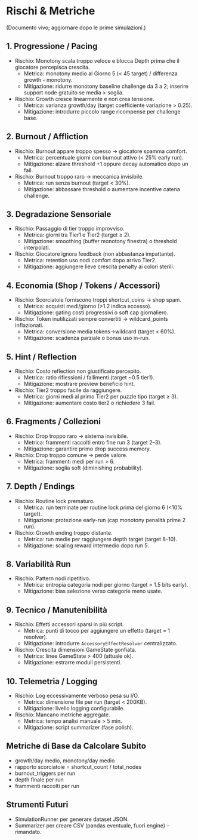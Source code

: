 # Rischi & Metriche
(Documento vivo; aggiornare dopo le prime simulazioni.)

## 1. Progressione / Pacing
- Rischio: Monotony scala troppo veloce e blocca Depth prima che il giocatore percepisca crescita.
  - Metrica: monotony medio al Giorno 5 (< 45 target) / differenza growth - monotony.
  - Mitigazione: ridurre monotony baseline challenge da 3 a 2; inserire support node gratuito se media > soglia.
- Rischio: Growth cresce linearmente e non crea tensione. 
  - Metrica: varianza growth/day (target coefficiente variazione > 0.25).
  - Mitigazione: introdurre piccolo range ricompense per challenge base.

## 2. Burnout / Affliction
- Rischio: Burnout appare troppo spesso → giocatore spamma comfort.
  - Metrica: percentuale giorni con burnout attivo (< 25% early run).
  - Mitigazione: alzare threshold +1 oppure decay automatico dopo un fail.
- Rischio: Burnout troppo raro → meccanica invisibile.
  - Metrica: run senza burnout (target < 30%).
  - Mitigazione: abbassare threshold o aumentare incentive catena challenge.

## 3. Degradazione Sensoriale
- Rischio: Passaggio di tier troppo improvviso.
  - Metrica: giorni tra Tier1 e Tier2 (target ≥ 2).
  - Mitigazione: smoothing (buffer monotony finestra) o threshold interpolati.
- Rischio: Giocatore ignora feedback (non abbastanza impattante).
  - Metrica: retention uso nodi comfort dopo arrivo Tier2.
  - Mitigazione: aggiungere lieve crescita penalty ai colori sterili.

## 4. Economia (Shop / Tokens / Accessori)
- Rischio: Scorciatoie forniscono troppi shortcut_coins → shop spam.
  - Metrica: acquisti medi/giorno (>1.2 indica eccesso).
  - Mitigazione: gating costi progressivi o soft cap giornaliero.
- Rischio: Token inutilizzati sempre convertiti → wildcard_points inflazionati.
  - Metrica: conversione media tokens->wildcard (target < 60%).
  - Mitigazione: scadenza parziale o bonus uso in-run.

## 5. Hint / Reflection
- Rischio: Costo reflection non giustificato percepito.
  - Metrica: ratio riflessioni / fallimenti (target ~0.5 tier1).
  - Mitigazione: mostrare preview beneficio hint.
- Rischio: Tier2 troppo facile da raggiungere.
  - Metrica: giorni medi al primo Tier2 per puzzle tipo (target ≥ 3).
  - Mitigazione: aumentare costo tier2 o richiedere 3 fail.

## 6. Fragments / Collezioni
- Rischio: Drop troppo raro → sistema invisibile.
  - Metrica: frammenti raccolti entro fine run 3 (target 2–3).
  - Mitigazione: garantire primo drop success memory.
- Rischio: Drop troppo comune → perde valore.
  - Metrica: frammenti medi per run > 6.
  - Mitigazione: soglia soft (diminishing probability).

## 7. Depth / Endings
- Rischio: Routine lock prematuro.
  - Metrica: run terminate per routine lock prima del giorno 6 (<10% target).
  - Mitigazione: protezione early-run (cap monotony penalità prime 2 run).
- Rischio: Growth ending troppo distante.
  - Metrica: run medie per raggiungere depth target (target 8–10).
  - Mitigazione: scaling reward intermedio dopo run 5.

## 8. Variabilità Run
- Rischio: Pattern nodi ripetitivo.
  - Metrica: entropia categoria nodi per giorno (target > 1.5 bits early).
  - Mitigazione: bias selezione verso categorie meno usate.

## 9. Tecnico / Manutenibilità
- Rischio: Effetti accessori sparsi in più script.
  - Metrica: punti di tocco per aggiungere un effetto (target = 1 resolver).
  - Mitigazione: introdurre `AccessoryEffectResolver` centralizzato.
- Rischio: Crescita dimensioni GameState gonfiata.
  - Metrica: linee GameState > 400 (attuale ok).
  - Mitigazione: estrarre moduli persistenti.

## 10. Telemetria / Logging
- Rischio: Log eccessivamente verboso pesa su I/O.
  - Metrica: dimensione file per run (target < 200KB).
  - Mitigazione: livello logging configurabile.
- Rischio: Mancano metriche aggregate.
  - Metrica: tempo analisi manuale > 5 min.
  - Mitigazione: script summarizer (fase polish).

## Metriche di Base da Calcolare Subito
- growth/day medio, monotony/day medio
- rapporto scorciatoie = shortcut_count / total_nodes
- burnout_triggers per run
- depth finale per run
- frammenti raccolti per run

## Strumenti Futuri
- SimulationRunner per generare dataset JSON.
- Summarizer per creare CSV (pandas eventuale, fuori engine) – rimandato.
